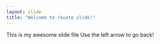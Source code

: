 ```yaml
---
layout: slide
title: "Welcome to rkuate slide!"
---
```

This is my awesome slide file
Use the left arrow to go back!